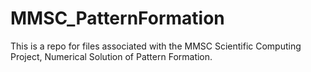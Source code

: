 # MMSC_PatternFormation

This is a repo for files associated with the MMSC Scientific Computing Project, Numerical Solution of Pattern Formation.
